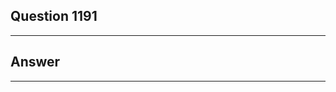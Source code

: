 Question 1191
------------------------

------------------------
Answer
------------------------

------------------------